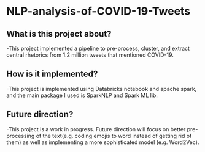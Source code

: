 # NLP-analysis-of-COVID-19-Tweets

## What is this project about?
-This project implemented a pipeline to pre-process, cluster, and extract central rhetorics from  1.2 million tweets that mentioned COVID-19.

## How is it implemented?
-This project is implemented using Databricks notebook and apache spark, and the main package I used is SparkNLP and Spark ML lib.

## Future direction?
-This project is a work in progress. Future direction will focus on better pre-processing of the text(e.g. coding emojis to word instead of getting rid of them) as well as implementing a more sophisticated model (e.g. Word2Vec).
